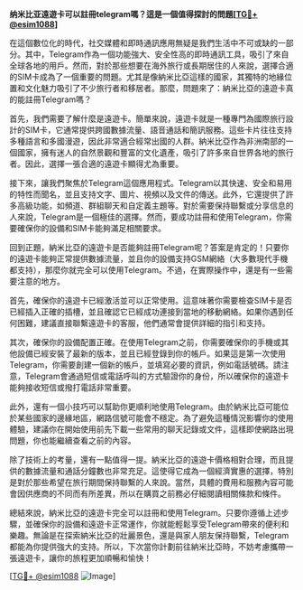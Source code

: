 **纳米比亚遠遊卡可以註冊telegram嗎？這是一個值得探討的問題[[TG💪+ @esim1088](https://t.me/s/esim1088)]**

在這個數位化的時代，社交媒體和即時通訊應用無疑是我們生活中不可或缺的一部分。其中，Telegram作為一個功能強大、安全性高的即時通訊工具，吸引了來自全球各地的用戶。然而，對於那些想要在海外旅行或長期居住的人來說，選擇合適的SIM卡成為了一個重要的問題。尤其是像納米比亞這樣的國家，其獨特的地緣位置和文化魅力吸引了不少旅行者和移居者。那麼，問題來了：納米比亞的遠遊卡真的能註冊Telegram嗎？

首先，我們需要了解什麼是遠遊卡。簡單來說，遠遊卡就是一種專門為國際旅行設計的SIM卡，它通常提供跨國數據流量、語音通話和簡訊服務。這些卡片往往支持多種語言和多國漫遊，因此非常適合經常出國的人群。納米比亞作為非洲南部的一個國家，擁有迷人的自然景觀和豐富的文化遺產，吸引了許多來自世界各地的旅行者。因此，選擇一張合適的遠遊卡顯得尤為重要。

接下來，讓我們聚焦於Telegram這個應用程式。Telegram以其快速、安全和易用的特性而聞名，並且支持文字、圖片、視頻以及文件的傳送。此外，它還提供了許多高級功能，如頻道、群組聊天和自定義主題等。對於需要保持聯繫或分享信息的人來說，Telegram是一個極佳的選擇。然而，要成功註冊和使用Telegram，你需要確保你的設備和SIM卡能夠滿足相關要求。

回到正題，納米比亞的遠遊卡是否能夠註冊Telegram呢？答案是肯定的！只要你的遠遊卡能夠正常提供數據流量，並且你的設備支持GSM網絡（大多數現代手機都支持），那麼你就完全可以使用Telegram。不過，在實際操作中，還是有一些需要注意的地方。

首先，確保你的遠遊卡已經激活並可以正常使用。這意味著你需要檢查SIM卡是否已經插入正確的插槽，並且確認它已經成功連接到當地的移動網絡。如果你遇到任何困難，建議直接聯繫遠遊卡的客服，他們通常會提供詳細的指引和支持。

其次，確保你的設備配置正確。在使用Telegram之前，你需要確保你的手機或其他設備已經安裝了最新的版本，並且已經登錄到你的帳戶。如果這是第一次使用Telegram，你需要創建一個新的帳戶，並填寫必要的資訊，例如電話號碼。請注意，Telegram會通過短信或電話呼叫的方式驗證你的身份，所以確保你的遠遊卡能夠接收短信或撥打電話非常重要。

此外，還有一個小技巧可以幫助你更順利地使用Telegram。由於納米比亞可能位於某些國家的邊緣地區，網路信號可能會不穩定。為了避免這種情況影響你的使用體驗，建議你在開始使用前先下載一些常用的聊天記錄或文件，這樣即使網路出現問題，你也能繼續查看之前的內容。

除了技術上的考量，還有一點值得一提。納米比亞的遠遊卡價格相對合理，而且提供的數據流量和通話分鐘數也非常充足。這使得它成為一個經濟實惠的選擇，特別是對於那些希望在旅行期間保持聯繫的人來說。當然，具體的費用和服務內容可能會因供應商的不同而有所差異，所以在購買之前務必仔細閱讀相關條款和條件。

總結來說，納米比亞的遠遊卡完全可以註冊和使用Telegram。只要你遵循上述步驟，並確保你的設備和遠遊卡正常運作，你就能輕鬆享受Telegram帶來的便利和樂趣。無論是在探索納米比亞的壯麗景色，還是與家人朋友保持聯繫，Telegram都能為你提供強大的支持。所以，下次當你計劃前往納米比亞時，不妨考慮攜帶一張遠遊卡，讓你的旅程更加順暢和愉快！

[[TG💪+ @esim1088](https://t.me/s/esim1088) ![Image](https://i.postimg.cc/4NQfJmqS/Snipaste-2025-05-13-00-14-12.png)]
